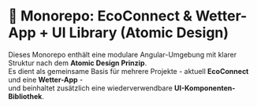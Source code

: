 # 🌱 Monorepo: EcoConnect & Wetter-App + UI Library (Atomic Design)

Dieses Monorepo enthält eine modulare Angular-Umgebung mit klarer Struktur nach dem **Atomic Design Prinzip**.  
Es dient als gemeinsame Basis für mehrere Projekte - aktuell **EcoConnect** und eine **Wetter-App** -  
und beinhaltet zusätzlich eine wiederverwendbare **UI-Komponenten-Bibliothek**.
